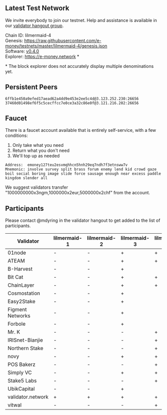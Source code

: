 ## Latest Test Network

We invite everybody to join our testnet. Help and assistance is available in our [validator hangout group](https://t.me/joinchat/HBB5elfpWv8rADBFhhjbtg).

Chain ID: lilmermaid-4   
Genesis:  https://raw.githubusercontent.com/e-money/testnets/master/lilmermaid-4/genesis.json  
Software: [v0.4.0](https://github.com/e-money/em-ledger/releases/tag/v0.4.0)  
Explorer: https://e-money.network *  

\* The block explorer does not accurately display multiple denominations yet.

## Persistent Peers
```
6ffb1e450a9efed17aead62a4dd9e453e2ee5c4d@3.123.252.230:26656  
37460d01498ef6f5c5cecffcc7e0ce3a32c86e0f@3.121.216.202:26656
```

## Faucet

There is a faucet account available that is entirely self-service, with a few conditions:
1) Only take what you need
2) Return what you don't need
3) We'll top up as needed

```
Address:  emoney127teu2esvmqhhcn5hnh29eq7ndh7f3etnsww7v
Mnemonic: involve survey split brass forum enemy lend kid crowd gaze boil social boring image slide force sausage enough near excess paddle kingdom slender all
```

We suggest validators transfer "1000000000x3ngm,1000000x2eur,5000000x2chf" from the account.

## Participants

Please contact @mdyring in the validator hangout to get added to the list of participants.

| Validator  | lilmermaid-1 | lilmermaid-2 | lilmermaid-3 | lilmermaid-4 |
|------------|---------------|--------------|--------------|--------------|
| 01node | - | - | + | + |
| ATEAM | - | - | + | + |
| B-Harvest | - | - | + |  |
| Bit Cat | - | - | + | + |
| ChainLayer | - | - | + | + |
| Cosmostation | - | - | + |  |
| Easy2Stake | - | - | + |  |
| Figment Networks | - | - | + |  |
| Forbole | - | - | + |  |
| Mr. K | - | - | - | + |
| IRISnet-Bianjie | - | - | - | + |
| Northern Stake | - | - | - | + |
| novy | - | - | + | + |
| POS Bakerz | - | - | - | + |
| Simply VC | - | - | + | + |
| Stake5 Labs | - | - | - | + |
| UbikCapital | - | - | + |  |
| validator.network | + | + | + | + |
| vitwal | - | - | - | + |
